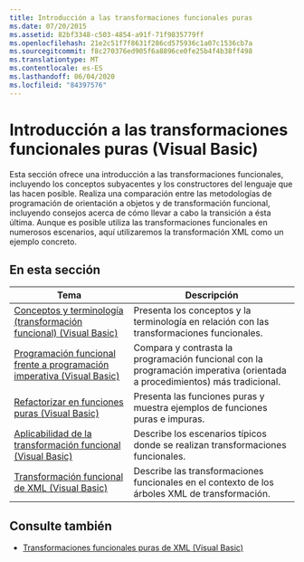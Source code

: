 ```yaml
---
title: Introducción a las transformaciones funcionales puras
ms.date: 07/20/2015
ms.assetid: 82bf3348-c503-4854-a91f-71f9835779ff
ms.openlocfilehash: 21e2c51f7f8631f286cd575936c1a07c1536cb7a
ms.sourcegitcommit: f8c270376ed905f6a8896ce0fe25b4f4b38ff498
ms.translationtype: MT
ms.contentlocale: es-ES
ms.lasthandoff: 06/04/2020
ms.locfileid: "84397576"
---
```

# <a name="introduction-to-pure-functional-transformations-visual-basic"></a>Introducción a las transformaciones funcionales puras (Visual Basic)
Esta sección ofrece una introducción a las transformaciones funcionales, incluyendo los conceptos subyacentes y los constructores del lenguaje que las hacen posible. Realiza una comparación entre las metodologías de programación de orientación a objetos y de transformación funcional, incluyendo consejos acerca de cómo llevar a cabo la transición a ésta última. Aunque es posible utiliza las transformaciones funcionales en numerosos escenarios, aquí utilizaremos la transformación XML como un ejemplo concreto.  
  
## <a name="in-this-section"></a>En esta sección  
  
|Tema|Descripción|  
|-----------|-----------------|  
|[Conceptos y terminología (transformación funcional) (Visual Basic)](concepts-and-terminology-functional-transformation.md)|Presenta los conceptos y la terminología en relación con las transformaciones funcionales.|  
|[Programación funcional frente a programación imperativa (Visual Basic)](functional-programming-vs-imperative-programming.md)|Compara y contrasta la programación funcional con la programación imperativa (orientada a procedimientos) más tradicional.|  
|[Refactorizar en funciones puras (Visual Basic)](refactoring-into-pure-functions.md)|Presenta las funciones puras y muestra ejemplos de funciones puras e impuras.|  
|[Aplicabilidad de la transformación funcional (Visual Basic)](applicability-of-functional-transformation.md)|Describe los escenarios típicos donde se realizan transformaciones funcionales.|  
|[Transformación funcional de XML (Visual Basic)](functional-transformation-of-xml.md)|Describe las transformaciones funcionales en el contexto de los árboles XML de transformación.|  
  
## <a name="see-also"></a>Consulte también

- [Transformaciones funcionales puras de XML (Visual Basic)](pure-functional-transformations-of-xml.md)
